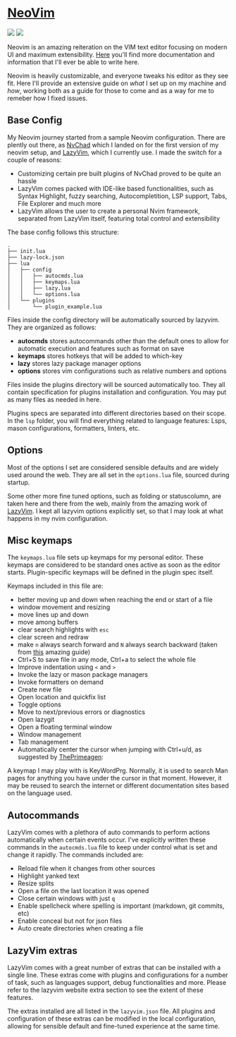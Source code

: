 # [NeoVim](https://github.com/neovim/neovim)

<a href="https://dotfyle.com/Leo-Campo/dotfiles-nvim"><img src="https://dotfyle.com/Leo-Campo/dotfiles-nvim/badges/plugins?style=flat" /></a>
<a href="https://dotfyle.com/Leo-Campo/dotfiles-nvim"><img src="https://dotfyle.com/Leo-Campo/dotfiles-nvim/badges/plugin-manager?style=flat" /></a>

Neovim is an amazing reiteration on the VIM text editor focusing on modern UI
and maximum extensibility. [Here](https://github.com/neovim/neovim) you'll find
more documentation and information that I'll ever be able to write here.

Neovim is heavily customizable, and everyone tweaks his editor as they see fit.
Here I'll provide an extensive guide on _what_ I set up on my machine and _how_,
working both as a guide for those to come and as a way for me to remeber how I
fixed issues.

## Base Config

My Neovim journey started from a sample Neovim configuration. There are plently
out there, as [NvChad](https://nvchad.com/) which I landed on for the first
version of my neovim setup, and
[LazyVim](https://www.lazyvim.org/), which I currently use. I made
the switch for a couple of reasons:

- Customizing certain pre built plugins of NvChad proved to be quite an hassle
- LazyVim comes packed with IDE-like based functionalities, such as Syntax Highlight,
  fuzzy searching, Autocompletition, LSP support, Tabs, File Explorer and much
  more
- LazyVim allows the user to create a personal Nvim framework, separated from LazyVim
  itself, featuring total control and extensibility

The base config follows this structure:

```shell
.
├── init.lua
├── lazy-lock.json
├── lua
│   ├── config
│   │   ├── autocmds.lua
│   │   ├── keymaps.lua
│   │   ├── lazy.lua
│   │   └── options.lua
│   └── plugins
│       └── plugin_example.lua
```

Files inside the config directory will be automatically sourced by lazyvim.
They are organized as follows:

- **autocmds** stores autocommands other than
  the default ones to allow for
  automatic execution and features such as format on save
- **keymaps** stores hotkeys that will be added to which-key
- **lazy** stores lazy package manager options
- **options** stores vim configurations such as relative numbers and options

Files inside the plugins directory will be sourced automatically too. They
all contain specification for plugins installation and configuration. You may
put as many files as needed in here.

Plugins specs are separated into different directories based
on their scope. In the `lsp` folder, you will find everything
related to language features: Lsps, mason configurations, formatters,
linters, etc.

## Options

Most of the options I set are considered sensible defaults and are widely used
around the web. They are all set in the `options.lua` file, sourced
during startup.

Some other more fine tuned options, such as folding or statuscolumn, are taken
here and there from the web, mainly from the amazing work of
[LazyVim](https://www.lazyvim.org). I kept all lazyvim options
explicitly set, so that I may look at what happens in my nvim configuration.

## Misc keymaps

The `keymaps.lua` file sets up keymaps for my personal editor.
These keymaps are considered
to be standard ones active as soon as the editor starts. Plugin-specific keymaps
will be defined in the plugin spec itself.

Keymaps included in this file are:

- better moving up and down when reaching the end or start of a file
- window movement and resizing
- move lines up and down
- move among buffers
- clear search highlights with `esc`
- clear screen and redraw
- make `n` always search forward and `N` always search backward (taken from
  [this](https://github.com/mhinz/vim-galore#saner-behavior-of-n-and-n) amazing guide)
- Ctrl+S to save file in any mode, Ctrl+a to select the whole file
- Improve indentation using `<` and `>`
- Invoke the lazy or mason package managers
- Invoke formatters on demand
- Create new file
- Open location and quickfix list
- Toggle options
- Move to next/previous errors or diagnostics
- Open lazygit
- Open a floating terminal window
- Window management
- Tab management
- Automatically center the cursor when jumping with Ctrl+u/d,
  as suggested by [ThePrimeagen](https://youtube.com/@ThePrimeagen):

A keymap I may play with is KeyWordPrg. Normally, it is used to search Man pages
for anything you have under the cursor in that moment. However, it may be reused
to search the internet or different documentation sites based on the language used.

## Autocommands

LazyVim comes with a plethora of auto commands to perform actions
automatically when certain events occur.
I've explicitly written these commands in the `autocmds.lua` file to
keep under control what is set and change it rapidly.
The commands included are:

- Reload file when it changes from other sources
- Highlight yanked text
- Resize splits
- Open a file on the last location it was opened
- Close certain windows with just `q`
- Enable spellcheck where spelling is important (markdown, git commits, etc)
- Enable conceal but not for json files
- Auto create directories when creating a file

## LazyVim extras

LazyVim comes with a great number of extras that can be installed with a single line.
These extras come with plugins and configurations for a number of task,
such as languages support,
debug functionalities and more. Please refer to the lazyvim website extra
section to see
the extent of these features.

The extras installed are all listed in the `lazyvim.json` file.
All plugins and configuration of these extras can be modified
in the local configuration, allowing for sensible default and
fine-tuned experience at the same time.
